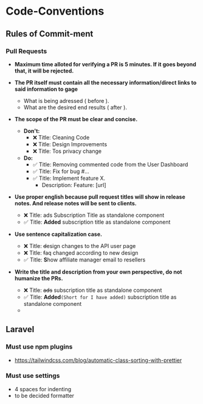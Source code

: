 # Code-Conventions

## Rules of Commit-ment
### Pull Requests
 - **Maximum time alloted for verifying a PR is 5 minutes. If it goes beyond that, it will be rejected.**
 - **The PR itself must contain all the necessary information/direct links to said information to gage**
    - What is being adressed ( before ).
    - What are the desired end results ( after ).
 - **The scope of the PR must be clear and concise.**
    - **Don't:**
       - ❌ Title: Cleaning Code
       - ❌ Title: Design Improvements
       - ❌ Title: Tos privacy change
    - **Do:**
       - ✅ Title: Removing commented code from the User Dashboard
       - ✅ Title: Fix for bug #...
       - ✅ Title: Implement feature X.
          - Description: Feature: [url]
 - **Use proper english because pull request titles will show in release notes. And release notes will
   be sent to clients.**
    - ❌ Title: ads Subscription Title as standalone component
    - ✅ Title: **Added** subscription title as standalone component
  
 - **Use sentence capitalization case.**
    - ❌ Title: ~~d~~esign changes to the API user page
    - ❌ Title: ~~f~~aq changed according to new design
    - ✅ Title: **S**how affiliate manager email to resellers
 - **Write the title and description from your own perspective, do not humanize the PRs.**
    - ❌ Title: ~~ads~~ subscription title as standalone component
    - ✅ Title: **Added**```(Short for I have added)``` subscription title as standalone component
    - 

## Laravel 
### Must use npm plugins
 - https://tailwindcss.com/blog/automatic-class-sorting-with-prettier

### Must use settings
 - 4 spaces for indenting
 - to be decided formatter
